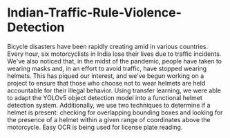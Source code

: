 # Indian-Traffic-Rule-Violence-Detection

Bicycle disasters have been rapidly creating amid in various countries. Every hour, six 
motorcyclists in India lose their lives due to traffic incidents. We've also noticed that, in 
the midst of the pandemic, people have taken to wearing masks and, in an effort to avoid 
traffic, have stopped wearing helmets. This has piqued our interest, and we've begun 
working on a project to ensure that those who choose not to wear helmets are held 
accountable for their illegal behavior. Using transfer learning, we were able to adapt the 
YOLOv5 object detection model into a functional helmet detection system. Additionally, 
we use two techniques to determine if a helmet is present: checking for overlapping 
bounding boxes and looking for the presence of a helmet within a given range of 
coordinates above the motorcycle. Easy OCR is being used for license plate reading. 
